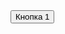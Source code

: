 <!DOCTYPE html>
<html>
<head>
	<meta charset="utf-8">
	<meta name="viewport" content="width=device-width, initial-scale=1">
	
</head>
<body>
<button class="custom-btn btn-1">Кнопка 1</button>
</body>
</html>
